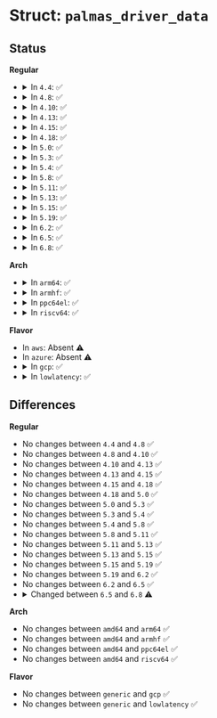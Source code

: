 # Struct: <code>palmas_driver_data</code>

## Status
<b>Regular</b>
<ul>
<li>
<details>
<summary>In <code>4.4</code>: ✅</summary>

```c
struct palmas_driver_data {
    unsigned int *features;
    struct regmap_irq_chip *irq_chip;
};
```
</details>
</li>
<li>
<details>
<summary>In <code>4.8</code>: ✅</summary>

```c
struct palmas_driver_data {
    unsigned int *features;
    struct regmap_irq_chip *irq_chip;
};
```
</details>
</li>
<li>
<details>
<summary>In <code>4.10</code>: ✅</summary>

```c
struct palmas_driver_data {
    unsigned int *features;
    struct regmap_irq_chip *irq_chip;
};
```
</details>
</li>
<li>
<details>
<summary>In <code>4.13</code>: ✅</summary>

```c
struct palmas_driver_data {
    unsigned int *features;
    struct regmap_irq_chip *irq_chip;
};
```
</details>
</li>
<li>
<details>
<summary>In <code>4.15</code>: ✅</summary>

```c
struct palmas_driver_data {
    unsigned int *features;
    struct regmap_irq_chip *irq_chip;
};
```
</details>
</li>
<li>
<details>
<summary>In <code>4.18</code>: ✅</summary>

```c
struct palmas_driver_data {
    unsigned int *features;
    struct regmap_irq_chip *irq_chip;
};
```
</details>
</li>
<li>
<details>
<summary>In <code>5.0</code>: ✅</summary>

```c
struct palmas_driver_data {
    unsigned int *features;
    struct regmap_irq_chip *irq_chip;
};
```
</details>
</li>
<li>
<details>
<summary>In <code>5.3</code>: ✅</summary>

```c
struct palmas_driver_data {
    unsigned int *features;
    struct regmap_irq_chip *irq_chip;
};
```
</details>
</li>
<li>
<details>
<summary>In <code>5.4</code>: ✅</summary>

```c
struct palmas_driver_data {
    unsigned int *features;
    struct regmap_irq_chip *irq_chip;
};
```
</details>
</li>
<li>
<details>
<summary>In <code>5.8</code>: ✅</summary>

```c
struct palmas_driver_data {
    unsigned int *features;
    struct regmap_irq_chip *irq_chip;
};
```
</details>
</li>
<li>
<details>
<summary>In <code>5.11</code>: ✅</summary>

```c
struct palmas_driver_data {
    unsigned int *features;
    struct regmap_irq_chip *irq_chip;
};
```
</details>
</li>
<li>
<details>
<summary>In <code>5.13</code>: ✅</summary>

```c
struct palmas_driver_data {
    unsigned int *features;
    struct regmap_irq_chip *irq_chip;
};
```
</details>
</li>
<li>
<details>
<summary>In <code>5.15</code>: ✅</summary>

```c
struct palmas_driver_data {
    unsigned int *features;
    struct regmap_irq_chip *irq_chip;
};
```
</details>
</li>
<li>
<details>
<summary>In <code>5.19</code>: ✅</summary>

```c
struct palmas_driver_data {
    unsigned int *features;
    struct regmap_irq_chip *irq_chip;
};
```
</details>
</li>
<li>
<details>
<summary>In <code>6.2</code>: ✅</summary>

```c
struct palmas_driver_data {
    unsigned int *features;
    struct regmap_irq_chip *irq_chip;
};
```
</details>
</li>
<li>
<details>
<summary>In <code>6.5</code>: ✅</summary>

```c
struct palmas_driver_data {
    unsigned int *features;
    struct regmap_irq_chip *irq_chip;
};
```
</details>
</li>
<li>
<details>
<summary>In <code>6.8</code>: ✅</summary>

```c
struct palmas_driver_data {
    unsigned int features;
    const struct regmap_irq_chip *irq_chip;
};
```
</details>
</li>
</ul>
<b>Arch</b>
<ul>
<li>
<details>
<summary>In <code>arm64</code>: ✅</summary>

```c
struct palmas_driver_data {
    unsigned int *features;
    struct regmap_irq_chip *irq_chip;
};
```
</details>
</li>
<li>
<details>
<summary>In <code>armhf</code>: ✅</summary>

```c
struct palmas_driver_data {
    unsigned int *features;
    struct regmap_irq_chip *irq_chip;
};
```
</details>
</li>
<li>
<details>
<summary>In <code>ppc64el</code>: ✅</summary>

```c
struct palmas_driver_data {
    unsigned int *features;
    struct regmap_irq_chip *irq_chip;
};
```
</details>
</li>
<li>
<details>
<summary>In <code>riscv64</code>: ✅</summary>

```c
struct palmas_driver_data {
    unsigned int *features;
    struct regmap_irq_chip *irq_chip;
};
```
</details>
</li>
</ul>
<b>Flavor</b>
<ul>
<li>
In <code>aws</code>: Absent ⚠️
</li>
<li>
In <code>azure</code>: Absent ⚠️
</li>
<li>
<details>
<summary>In <code>gcp</code>: ✅</summary>

```c
struct palmas_driver_data {
    unsigned int *features;
    struct regmap_irq_chip *irq_chip;
};
```
</details>
</li>
<li>
<details>
<summary>In <code>lowlatency</code>: ✅</summary>

```c
struct palmas_driver_data {
    unsigned int *features;
    struct regmap_irq_chip *irq_chip;
};
```
</details>
</li>
</ul>

## Differences
<b>Regular</b>
<ul>
<li>
No changes between <code>4.4</code> and <code>4.8</code> ✅
</li>
<li>
No changes between <code>4.8</code> and <code>4.10</code> ✅
</li>
<li>
No changes between <code>4.10</code> and <code>4.13</code> ✅
</li>
<li>
No changes between <code>4.13</code> and <code>4.15</code> ✅
</li>
<li>
No changes between <code>4.15</code> and <code>4.18</code> ✅
</li>
<li>
No changes between <code>4.18</code> and <code>5.0</code> ✅
</li>
<li>
No changes between <code>5.0</code> and <code>5.3</code> ✅
</li>
<li>
No changes between <code>5.3</code> and <code>5.4</code> ✅
</li>
<li>
No changes between <code>5.4</code> and <code>5.8</code> ✅
</li>
<li>
No changes between <code>5.8</code> and <code>5.11</code> ✅
</li>
<li>
No changes between <code>5.11</code> and <code>5.13</code> ✅
</li>
<li>
No changes between <code>5.13</code> and <code>5.15</code> ✅
</li>
<li>
No changes between <code>5.15</code> and <code>5.19</code> ✅
</li>
<li>
No changes between <code>5.19</code> and <code>6.2</code> ✅
</li>
<li>
No changes between <code>6.2</code> and <code>6.5</code> ✅
</li>
<li>
<details>
<summary>Changed between <code>6.5</code> and <code>6.8</code> ⚠️</summary>
<ul>
<li>
<b>Field type changed. </b>
<code>unsigned int *features</code> ➡️ <code>unsigned int features</code>
</li>
<li>
<b>Field type changed. </b>
<code>struct regmap_irq_chip *irq_chip</code> ➡️ <code>const struct regmap_irq_chip *irq_chip</code>
</li>
</ul>
</details>
</li>
</ul>
<b>Arch</b>
<ul>
<li>
No changes between <code>amd64</code> and <code>arm64</code> ✅
</li>
<li>
No changes between <code>amd64</code> and <code>armhf</code> ✅
</li>
<li>
No changes between <code>amd64</code> and <code>ppc64el</code> ✅
</li>
<li>
No changes between <code>amd64</code> and <code>riscv64</code> ✅
</li>
</ul>
<b>Flavor</b>
<ul>
<li>
No changes between <code>generic</code> and <code>gcp</code> ✅
</li>
<li>
No changes between <code>generic</code> and <code>lowlatency</code> ✅
</li>
</ul>
